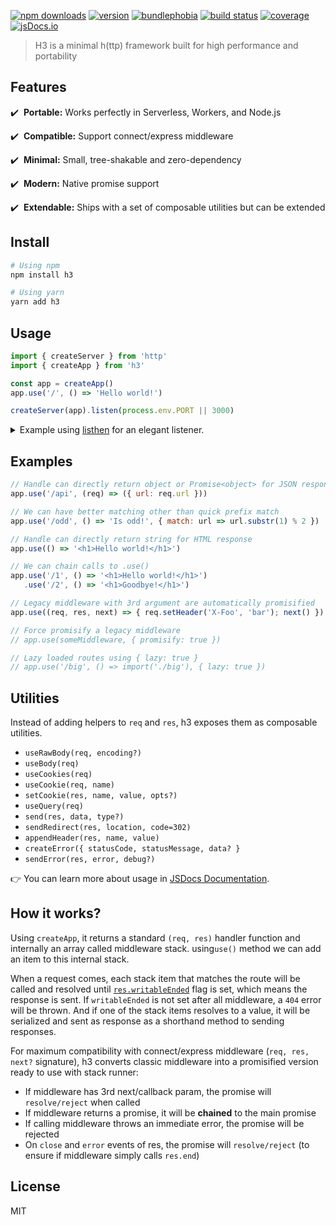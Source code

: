 [![npm downloads](https://img.shields.io/npm/dm/h3.svg?style=flat-square)](https://npmjs.com/package/h3)
[![version](https://img.shields.io/npm/v/h3/latest.svg?style=flat-square)](https://npmjs.com/package/h3)
[![bundlephobia](https://img.shields.io/bundlephobia/min/h3/latest.svg?style=flat-square)](https://bundlephobia.com/result?p=h3)
[![build status](https://img.shields.io/github/workflow/status/unjs/h3/ci/main?style=flat-square)](https://github.com/unjs/h3/actions)
[![coverage](https://img.shields.io/codecov/c/gh/unjs/h3/main?style=flat-square)](https://codecov.io/gh/unjs/h3)
[![jsDocs.io](https://img.shields.io/badge/jsDocs.io-reference-blue?style=flat-square)](https://www.jsdocs.io/package/h3)

> H3 is a minimal h(ttp) framework built for high performance and portability

<!-- ![h3 - Tiny JavaScript Server](.github/banner.svg) -->

## Features

✔️ &nbsp;**Portable:** Works perfectly in Serverless, Workers, and Node.js

✔️ &nbsp;**Compatible:** Support connect/express middleware

✔️ &nbsp;**Minimal:** Small, tree-shakable and zero-dependency

✔️ &nbsp;**Modern:** Native promise support

✔️ &nbsp;**Extendable:** Ships with a set of composable utilities but can be extended

## Install

```bash
# Using npm
npm install h3

# Using yarn
yarn add h3
```

## Usage

```ts
import { createServer } from 'http'
import { createApp } from 'h3'

const app = createApp()
app.use('/', () => 'Hello world!')

createServer(app).listen(process.env.PORT || 3000)
```

<details>
 <summary>Example using <a href="https://github.com/unjs/listhen">listhen</a> for an elegant listener.</summary>

```ts
import { createApp } from 'h3'
import { listen } from 'listhen'

const app = createApp()
app.use('/', () => 'Hello world!')

listen(app)
```
</details>

## Examples

```js
// Handle can directly return object or Promise<object> for JSON response
app.use('/api', (req) => ({ url: req.url }))

// We can have better matching other than quick prefix match
app.use('/odd', () => 'Is odd!', { match: url => url.substr(1) % 2 })

// Handle can directly return string for HTML response
app.use(() => '<h1>Hello world!</h1>')

// We can chain calls to .use()
app.use('/1', () => '<h1>Hello world!</h1>')
   .use('/2', () => '<h1>Goodbye!</h1>')

// Legacy middleware with 3rd argument are automatically promisified
app.use((req, res, next) => { req.setHeader('X-Foo', 'bar'); next() })

// Force promisify a legacy middleware
// app.use(someMiddleware, { promisify: true })

// Lazy loaded routes using { lazy: true }
// app.use('/big', () => import('./big'), { lazy: true })
```

## Utilities

Instead of adding helpers to `req` and `res`, h3 exposes them as composable utilities.

- `useRawBody(req, encoding?)`
- `useBody(req)`
- `useCookies(req)`
- `useCookie(req, name)`
- `setCookie(res, name, value, opts?)`
- `useQuery(req)`
- `send(res, data, type?)`
- `sendRedirect(res, location, code=302)`
- `appendHeader(res, name, value)`
- `createError({ statusCode, statusMessage, data? }`
- `sendError(res, error, debug?)`

👉 You can learn more about usage in [JSDocs Documentation](https://www.jsdocs.io/package/h3#package-functions).

## How it works?

Using `createApp`, it returns a standard `(req, res)` handler function and internally an array called middleware stack. using`use()` method we can add an item to this internal stack.

When a request comes, each stack item that matches the route will be called and resolved until [`res.writableEnded`](https://nodejs.org/api/http.html#http_response_writableended) flag is set, which means the response is sent. If `writableEnded` is not set after all middleware, a `404` error will be thrown. And if one of the stack items resolves to a value, it will be serialized and sent as response as a shorthand method to sending responses.

For maximum compatibility with connect/express middleware (`req, res, next?` signature), h3 converts classic middleware into a promisified version ready to use with stack runner:

- If middleware has 3rd next/callback param, the promise will `resolve/reject` when called
- If middleware returns a promise, it will be **chained** to the main promise
- If calling middleware throws an immediate error, the promise will be rejected
- On `close` and `error` events of res, the promise will `resolve/reject` (to ensure if middleware simply calls `res.end`)

## License

MIT
